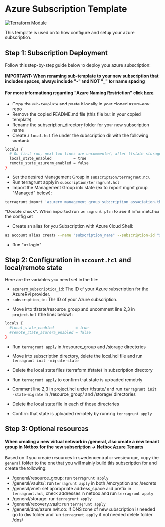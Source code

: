 # Azure Subscription Template

[![Terraform Module](https://img.shields.io/badge/module-tf--mod--azure-5c4ee0.svg)](https://github.com/northvolt/tf-mod-azure/tree/master/subscription)

This template is used on to how configure and setup your azure subscription.

## Step 1: Subscription Deployment

Follow this step-by-step guide below to deploy your azure subscription:

#### IMPORTANT: When renaming sub-template to your new subscription that includes spaces, always include "-" and NOT "_" for name spacing
#### For more informationg regarding "Azure Naming Restriction" click [here](https://learn.microsoft.com/en-us/azure/azure-resource-manager/management/resource-name-rules)

* Copy the `sub-template` and paste it locally in your cloned azure-env repo
* Remove the copied README.md file (this file but in your copied template)
* Rename the subscription_directory folder for your new subscription name
* Create a `local.hcl` file under the subscription dir with the following content:

```bash
locals {
  # On first run, next two lines are uncommented, after tfstate storage is set, they should be commented
  local_state_enabled          = true
  remote_state_azurerm_enabled = false
} 
```

* Set the desired Management Group in `subscription/terragrunt.hcl`
* Run terragrunt apply in `subscription/terragrunt.hcl`
 * Import the Management Group into state (ex to import mgmt group "Managed" below):

 ```bash
 terragrunt import 'azurerm_management_group_subscription_association.this' '/managementGroup/nv_managed/subscription/your-subscription-ID'
 ```

"Double check": When imported run `terragrunt plan` to see if infra matches the config set

* Create an alias for you Subscription with Azure Cloud Shell:
 ```bash
 az account alias create --name "subscription_name" --subscription-id "subscription_id"
 ```

* Run "az login"

## Step 2: Configuration in `account.hcl` and local/remote state 

Here are the variables you need set in the file:

- `azurerm_subscription_id`: The ID of your Azure subscription for the AzureRM provider.
- `subscription_id`: The ID of your Azure subscription.

* Move into tfstate/resource_group and uncomment line 2,3 in `project.hcl` (the lines below):

```bash
locals {
  #local_state_enabled          = true
  #remote_state_azurerm_enabled = false
}
```
* Run `terragrunt apply` in /resource_group and /storage directories

* Move into subscription directory, delete the local.hcl file and run `terragrunt init -migrate-state`
* Delete the local state files (terraform.tfstate) in subscription directory
* Run `terragrunt apply` to confirm that state is uploaded remotely
* Comment line 2,3 in project.hcl under /tfstate/ and run `terragrunt init -state-migrate` in /resource_group/ and /storage/ directories
* Delete the local state file in each of those directories
* Confirm that state is uploaded remotely by running `terragrunt apply`

## Step 3: Optional resources

#### When creating a new virtual network in /general, also create a new tenant group in Netbox for the new subscription -> [Netbox Azure Tenants](https://netbox.it.aws.nvlt.co/tenancy/tenants/?group_id=5)

Based on if you create resources in swedencentral or westeurope, copy the `general` folder to the one that you will mainly build this subscription for and create the following:

* /general/resource_group: run `terragrunt apply`
* /general/vaults/: run `terragrunt apply` in both /encryption and /secrets
* /general/vnet: set appropriate address_space and prefix in `terragrunt.hcl`, check addresses in netbox and run `terragrunt apply`
* /general/storage: run `terragrunt apply`
* /general/recovery_vault: run `terragrunt apply`
* /general/dns/azure.nvlt.co: if DNS zone of new subscription is needed go to dns folder and run `terragrunt apply` if not needed delete folder /dns/

